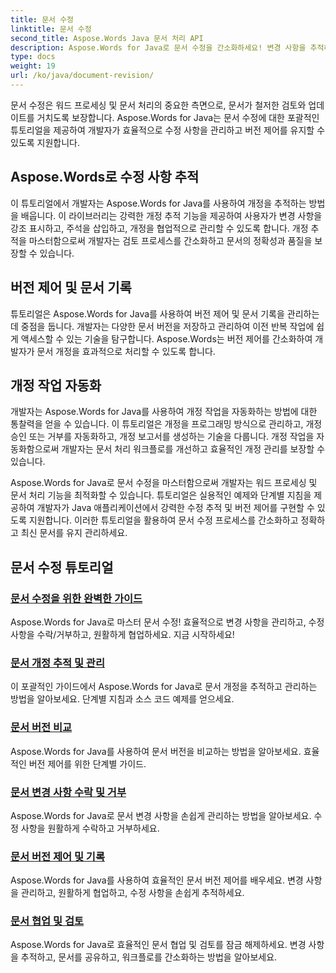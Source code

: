 ```yaml
---
title: 문서 수정
linktitle: 문서 수정
second_title: Aspose.Words Java 문서 처리 API
description: Aspose.Words for Java로 문서 수정을 간소화하세요! 변경 사항을 추적하고, 버전 제어를 관리하고, 수정 작업을 손쉽게 자동화하세요.
type: docs
weight: 19
url: /ko/java/document-revision/
---
```


문서 수정은 워드 프로세싱 및 문서 처리의 중요한 측면으로, 문서가 철저한 검토와 업데이트를 거치도록 보장합니다. Aspose.Words for Java는 문서 수정에 대한 포괄적인 튜토리얼을 제공하여 개발자가 효율적으로 수정 사항을 관리하고 버전 제어를 유지할 수 있도록 지원합니다.

## Aspose.Words로 수정 사항 추적

이 튜토리얼에서 개발자는 Aspose.Words for Java를 사용하여 개정을 추적하는 방법을 배웁니다. 이 라이브러리는 강력한 개정 추적 기능을 제공하여 사용자가 변경 사항을 강조 표시하고, 주석을 삽입하고, 개정을 협업적으로 관리할 수 있도록 합니다. 개정 추적을 마스터함으로써 개발자는 검토 프로세스를 간소화하고 문서의 정확성과 품질을 보장할 수 있습니다.

## 버전 제어 및 문서 기록

튜토리얼은 Aspose.Words for Java를 사용하여 버전 제어 및 문서 기록을 관리하는 데 중점을 둡니다. 개발자는 다양한 문서 버전을 저장하고 관리하여 이전 반복 작업에 쉽게 액세스할 수 있는 기술을 탐구합니다. Aspose.Words는 버전 제어를 간소화하여 개발자가 문서 개정을 효과적으로 처리할 수 있도록 합니다.

## 개정 작업 자동화

개발자는 Aspose.Words for Java를 사용하여 개정 작업을 자동화하는 방법에 대한 통찰력을 얻을 수 있습니다. 이 튜토리얼은 개정을 프로그래밍 방식으로 관리하고, 개정 승인 또는 거부를 자동화하고, 개정 보고서를 생성하는 기술을 다룹니다. 개정 작업을 자동화함으로써 개발자는 문서 처리 워크플로를 개선하고 효율적인 개정 관리를 보장할 수 있습니다.

Aspose.Words for Java로 문서 수정을 마스터함으로써 개발자는 워드 프로세싱 및 문서 처리 기능을 최적화할 수 있습니다. 튜토리얼은 실용적인 예제와 단계별 지침을 제공하여 개발자가 Java 애플리케이션에서 강력한 수정 추적 및 버전 제어를 구현할 수 있도록 지원합니다. 이러한 튜토리얼을 활용하여 문서 수정 프로세스를 간소화하고 정확하고 최신 문서를 유지 관리하세요.

## 문서 수정 튜토리얼
### [문서 수정을 위한 완벽한 가이드](./guide-document-revision/)
Aspose.Words for Java로 마스터 문서 수정! 효율적으로 변경 사항을 관리하고, 수정 사항을 수락/거부하고, 원활하게 협업하세요. 지금 시작하세요!
### [문서 개정 추적 및 관리](./tracking-managing-document-revisions/)
이 포괄적인 가이드에서 Aspose.Words for Java로 문서 개정을 추적하고 관리하는 방법을 알아보세요. 단계별 지침과 소스 코드 예제를 얻으세요.
### [문서 버전 비교](./comparing-document-versions/)
Aspose.Words for Java를 사용하여 문서 버전을 비교하는 방법을 알아보세요. 효율적인 버전 제어를 위한 단계별 가이드.
### [문서 변경 사항 수락 및 거부](./accepting-rejecting-document-changes/)
Aspose.Words for Java로 문서 변경 사항을 손쉽게 관리하는 방법을 알아보세요. 수정 사항을 원활하게 수락하고 거부하세요.
### [문서 버전 제어 및 기록](./document-version-control-history/)
Aspose.Words for Java를 사용하여 효율적인 문서 버전 제어를 배우세요. 변경 사항을 관리하고, 원활하게 협업하고, 수정 사항을 손쉽게 추적하세요.
### [문서 협업 및 검토](./document-collaboration-review/)
Aspose.Words for Java로 효율적인 문서 협업 및 검토를 잠금 해제하세요. 변경 사항을 추적하고, 문서를 공유하고, 워크플로를 간소화하는 방법을 알아보세요.